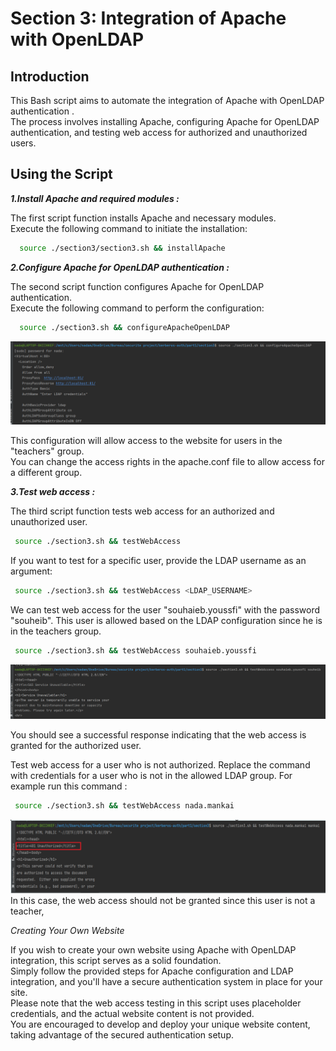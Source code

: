 # **Section 3: Integration of Apache with OpenLDAP**

## **Introduction**

This Bash script aims to automate the integration of Apache with OpenLDAP authentication .  <br/>
The process involves installing Apache, configuring Apache for OpenLDAP authentication, and testing web access for authorized and unauthorized users.

## **Using the Script**
___1.Install Apache and required modules :___

The first script function installs Apache and necessary modules.<br/> Execute the following command to initiate the installation:
~~~sh
  source ./section3/section3.sh && installApache
~~~

___2.Configure Apache for OpenLDAP authentication :___

The second script function configures Apache for OpenLDAP authentication. <br/>Execute the following command to perform the configuration:
~~~sh
  source ./section3.sh && configureApacheOpenLDAP
   ~~~

![img_2.png](../../images/part1/section3/img_2.png)

This configuration will allow access to the website for users in the "teachers" group. <br/>You can change the access rights in the apache.conf file to allow access for a different group.

___3.Test web access :___

The third script function tests web access for an authorized and unauthorized user. 
~~~sh
 source ./section3.sh && testWebAccess
   ~~~
If you want to test for a specific user, provide the LDAP username as an argument:
~~~sh
 source ./section3.sh && testWebAccess <LDAP_USERNAME>
   ~~~

We can test web access for the user "souhaieb.youssfi" with the password "souheib". This user is allowed based on the LDAP configuration since he is in the teachers group.
~~~sh
 source ./section3.sh && testWebAccess souhaieb.youssfi
   ~~~
![img_5.png](../../images/part1/section3/img_5.png)

You should see a successful response indicating that the web access is granted for the authorized user.

Test web access for a user who is not authorized. Replace the command with credentials for a user who is not in the allowed LDAP group.
For example run this command :
~~~sh
 source ./section3.sh && testWebAccess nada.mankai
  ~~~
![img_4.png](../../images/part1/section3/img_4.png)
In this case, the web access should not be granted since this user is not a teacher,

_Creating Your Own Website_

If you wish to create your own website using Apache with OpenLDAP integration, this script serves as a solid foundation. <br/>Simply follow the provided steps for Apache configuration and LDAP integration, and you'll have a secure authentication system in place for your site.<br/> Please note that the web access testing in this script uses placeholder credentials, and the actual website content is not provided.<br/> You are encouraged to develop and deploy your unique website content, taking advantage of the secured authentication setup.
